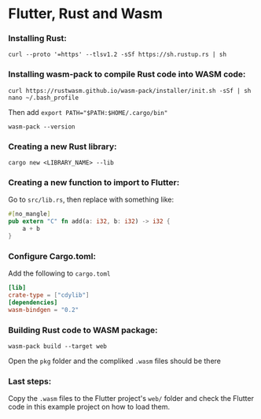 # Flutter, Rust and Wasm

### Installing Rust:

    curl --proto '=https' --tlsv1.2 -sSf https://sh.rustup.rs | sh

### Installing wasm-pack to compile Rust code into WASM code:

    curl https://rustwasm.github.io/wasm-pack/installer/init.sh -sSf | sh
    nano ~/.bash_profile

Then add `export PATH="$PATH:$HOME/.cargo/bin"`

    wasm-pack --version

### Creating a new Rust library:

    cargo new <LIBRARY_NAME> --lib

### Creating a new function to import to Flutter:

Go to `src/lib.rs`, then replace with something like:

```rust
#[no_mangle]
pub extern "C" fn add(a: i32, b: i32) -> i32 {
    a + b
}
```

### Configure Cargo.toml:

Add the following to `cargo.toml`

```toml
[lib]
crate-type = ["cdylib"]
[dependencies]
wasm-bindgen = "0.2"
```

### Building Rust code to WASM package:

    wasm-pack build --target web

Open the `pkg` folder and the compliked `.wasm` files should be there 

### Last steps:

Copy the `.wasm` files to the Flutter project's `web/` folder and check the Flutter code in this example project on how to load them.
